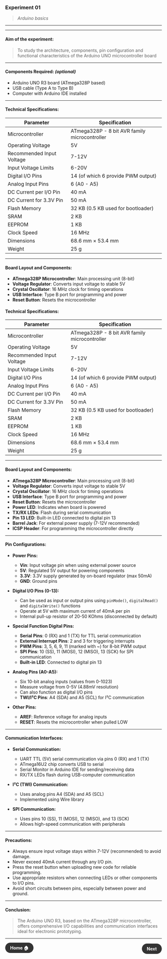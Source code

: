### **Experiment 01**
> *Arduino basics*

---
---

#### **Aim of the experiment:**
> To study the architecture, components, pin configuration and functional characteristics of the Arduino UNO microcontroller board

---

#### **Components Required:** *(optional)*
- Arduino UNO R3 board (ATmega328P based)
- USB cable (Type A to Type B)
- Computer with Arduino IDE installed

---

#### **Technical Specifications:**

| **Parameter** | **Specification** |
|-----------|--------------|
| Microcontroller | ATmega328P - 8 bit AVR family microcontroller |
| Operating Voltage | 5V |
| Recommended Input Voltage | 7-12V |
| Input Voltage Limits | 6-20V |
| Digital I/O Pins | 14 (of which 6 provide PWM output) |
| Analog Input Pins | 6 (A0 - A5) |
| DC Current per I/O Pin | 40 mA |
| DC Current for 3.3V Pin | 50 mA |
| Flash Memory | 32 KB (0.5 KB used for bootloader) |
| SRAM | 2 KB |
| EEPROM | 1 KB |
| Clock Speed | 16 MHz |
| Dimensions | 68.6 mm × 53.4 mm |
| Weight | 25 g |

---

#### **Board Layout and Components:**

- **ATmega328P Microcontroller**: Main processing unit (8-bit)
- **Voltage Regulator**: Converts input voltage to stable 5V
- **Crystal Oscillator**: 16 MHz clock for timing operations
- **USB Interface**: Type B port for programming and power
- **Reset Button**: Resets the microcontroller


#### **Technical Specifications:**

| **Parameter** | **Specification** |
|-----------|--------------|
| Microcontroller | ATmega328P - 8 bit AVR family microcontroller |
| Operating Voltage | 5V |
| Recommended Input Voltage | 7-12V |
| Input Voltage Limits | 6-20V |
| Digital I/O Pins | 14 (of which 6 provide PWM output) |
| Analog Input Pins | 6 (A0 - A5) |
| DC Current per I/O Pin | 40 mA |
| DC Current for 3.3V Pin | 50 mA |
| Flash Memory | 32 KB (0.5 KB used for bootloader) |
| SRAM | 2 KB |
| EEPROM | 1 KB |
| Clock Speed | 16 MHz |
| Dimensions | 68.6 mm × 53.4 mm |
| Weight | 25 g |

---

#### **Board Layout and Components:**

- **ATmega328P Microcontroller**: Main processing unit (8-bit)
- **Voltage Regulator**: Converts input voltage to stable 5V
- **Crystal Oscillator**: 16 MHz clock for timing operations
- **USB Interface**: Type B port for programming and power
- **Reset Button**: Resets the microcontroller
- **Power LED**: Indicates when board is powered
- **TX/RX LEDs**: Flash during serial communication
- **Pin 13 LED**: Built-in LED connected to digital pin 13
- **Barrel Jack**: For external power supply (7-12V recommended)
- **ICSP Header**: For programming the microcontroller directly

---

#### **Pin Configurations:**

- **Power Pins:**
  - **Vin**: Input voltage pin when using external power source
  - **5V**: Regulated 5V output for powering components
  - **3.3V**: 3.3V supply generated by on-board regulator (max 50mA)
  - **GND**: Ground pins

- **Digital I/O Pins (0-13):**
  - Can be used as input or output pins using `pinMode()`, `digitalRead()` and `digitalWrite()` functions
  - Operate at 5V with maximum current of 40mA per pin
  - Internal pull-up resistor of 20-50 KOhms (disconnected by default)

- **Special Function Digital Pins:**
  - **Serial Pins**: 0 (RX) and 1 (TX) for TTL serial communication
  - **External Interrupt Pins**: 2 and 3 for triggering interrupts
  - **PWM Pins**: 3, 5, 6, 9, 11 (marked with ~) for 8-bit PWM output
  - **SPI Pins**: 10 (SS), 11 (MOSI), 12 (MISO), 13 (SCK) for SPI communication
  - **Built-in LED**: Connected to digital pin 13

- **Analog Pins (A0-A5):**
  - Six 10-bit analog inputs (values from 0-1023)
  - Measure voltage from 0-5V (4.88mV resolution)
  - Can also function as digital I/O pins
  - **TWI/I²C Pins**: A4 (SDA) and A5 (SCL) for I²C communication

- **Other Pins:**
  - **AREF**: Reference voltage for analog inputs
  - **RESET**: Resets the microcontroller when pulled LOW

---

#### **Communication Interfaces:**

- **Serial Communication:**
  - UART TTL (5V) serial communication via pins 0 (RX) and 1 (TX)
  - ATmega16U2 chip converts USB to serial
  - Serial Monitor in Arduino IDE for sending/receiving data
  - RX/TX LEDs flash during USB-computer communication

- **I²C (TWI) Communication:**
  - Uses analog pins A4 (SDA) and A5 (SCL)
  - Implemented using Wire library

- **SPI Communication:**
  - Uses pins 10 (SS), 11 (MOSI), 12 (MISO), and 13 (SCK)
  - Allows high-speed communication with peripherals

---

#### **Precautions:**

- Always ensure input voltage stays within 7-12V (recommended) to avoid damage.
- Never exceed 40mA current through any I/O pin.
- Press the reset button when uploading new code for reliable programming.
- Use appropriate resistors when connecting LEDs or other components to I/O pins.
- Avoid short circuits between pins, especially between power and ground.

---

#### **Conclusion:**

> The Arduino UNO R3, based on the ATmega328P microcontroller, offers comprehensive I/O capabilities and communication interfaces ideal for electronic prototyping.

---

<div style="display: flex; justify-content: space-between; align-items: center; margin: 20px 0;">
  <div style="text-align: left;">
    <a href="../" style="background: #333; color: white; padding: 8px 16px; border-radius: 20px; text-decoration: none; font-weight: bold;">Home 🏠</a>
  </div>
  <div style="text-align: right;">
    <a href="2.md" style="background: #333; color: white; padding: 8px 16px; border-radius: 20px; text-decoration: none; font-weight: bold;">Next</a>
  </div>
</div>
